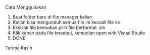 Cara Menggunakan

1. Buat folder baru di file manager kalian
2. Kalian bisa mengunduh semua file ini kecuali file vs
3. Ekstrak file kemudian pilih file berformat .sln
4. Klik kanan pada file tersebut, kemudian open with Visual Studio
5. DONE

Terima Kasih
